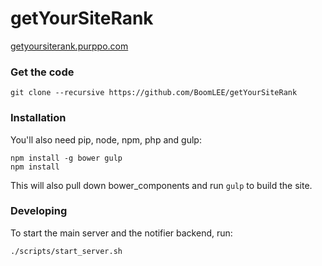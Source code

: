 getYourSiteRank
==================

[getyoursiterank.purppo.com](http://getyoursiterank.purppo.com/)

### Get the code

    git clone --recursive https://github.com/BoomLEE/getYourSiteRank

### Installation

You'll also need pip, node, npm, php and gulp:

    npm install -g bower gulp
    npm install

This will also pull down bower_components and run `gulp` to build the site.

### Developing

To start the main server and the notifier backend, run:

    ./scripts/start_server.sh

